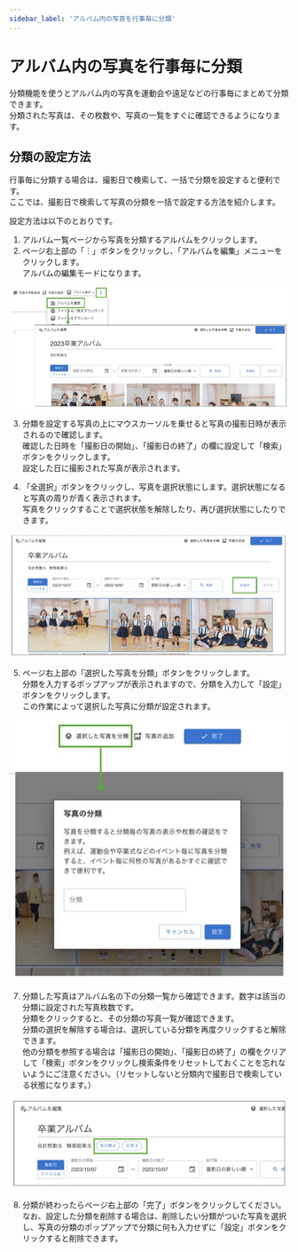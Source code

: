 ```yaml
---
sidebar_label: 'アルバム内の写真を行事毎に分類'
---
```


# アルバム内の写真を行事毎に分類
分類機能を使うとアルバム内の写真を運動会や遠足などの行事毎にまとめて分類できます。  
分類された写真は、その枚数や、写真の一覧をすぐに確認できるようになります。  

## 分類の設定方法
行事毎に分類する場合は、撮影日で検索して、一括で分類を設定すると便利です。  
ここでは、撮影日で検索して写真の分類を一括で設定する方法を紹介します。  

設定方法は以下のとおりです。

1. アルバム一覧ページから写真を分類するアルバムをクリックします。
2. ページ右上部の「︙」ボタンをクリックし、「アルバムを編集」メニューをクリックします。  
  アルバムの編集モードになります。  

  ![アルバムの編集](/img/docs/edit-album.jpg)

3. 分類を設定する写真の上にマウスカーソルを乗せると写真の撮影日時が表示されるので確認します。  
確認した日時を「撮影日の開始」、「撮影日の終了」の欄に設定して「検索」ボタンをクリックします。  
設定した日に撮影された写真が表示されます。  

4. 「全選択」ボタンをクリックし、写真を選択状態にします。選択状態になると写真の周りが青く表示されます。  
写真をクリックすることで選択状態を解除したり、再び選択状態にしたりできます。  

  ![写真の全選択](/img/docs/select-all-photos-in-album.jpg)

5. ページ右上部の「選択した写真を分類」ボタンをクリックします。  
分類を入力するポップアップが表示されますので、分類を入力して「設定」ボタンをクリックします。  
この作業によって選択した写真に分類が設定されます。

  ![分類の設定](/img/docs/add-category.jpg)


7. 分類した写真はアルバム名の下の分類一覧から確認できます。数字は該当の分類に設定された写真枚数です。  
分類をクリックすると、その分類の写真一覧が確認できます。  
分類の選択を解除する場合は、選択している分類を再度クリックすると解除できます。  
他の分類を参照する場合は「撮影日の開始」、「撮影日の終了」の欄をクリアして「検索」ボタンをクリックし検索条件をリセットしておくことを忘れないようにご注意ください。（リセットしないと分類内で撮影日で検索している状態になります。）

  ![分類一覧](/img/docs/categories.jpg)

8. 分類が終わったらページ右上部の「完了」ボタンをクリックしてください。  
   なお、設定した分類を削除する場合は、削除したい分類がついた写真を選択し、写真の分類のポップアップで分類に何も入力せずに「設定」ボタンをクリックすると削除できます。
